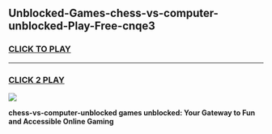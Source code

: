 
## Unblocked-Games-chess-vs-computer-unblocked-Play-Free-cnqe3
<h3>
<a href="https://premium76.site?title=chess-vs-computer-unblocked&ref=23A">CLICK TO PLAY</a></h3>
<hr>

<h3>
<a href="https://premium76.site?title=chess-vs-computer-unblocked&ref=23A">CLICK 2 PLAY</a>
  
</h3>

<a href="https://premium76.site?title=chess-vs-computer-unblocked&ref=23A"><img src="https://clearcache.store/games.png"></a>


**chess-vs-computer-unblocked games unblocked: Your Gateway to Fun and Accessible Online Gaming**
